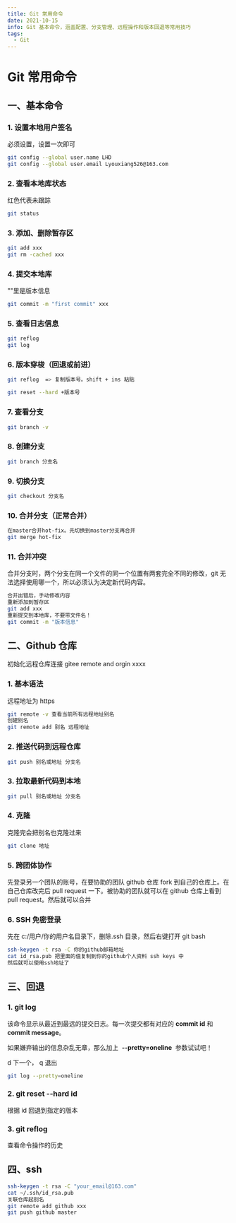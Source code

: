 ```yaml
---
title: Git 常用命令
date: 2021-10-15
info: Git 基本命令，涵盖配置、分支管理、远程操作和版本回退等常用技巧
tags:
  - Git
---
```


# Git 常用命令

## 一、基本命令

### 1. 设置本地用户签名

必须设置，设置一次即可

```bash
git config --global user.name LHD
git config --global user.email Lyouxiang526@163.com
```

### 2. 查看本地库状态

红色代表未跟踪

```bash
git status
```

### 3. 添加、删除暂存区

```bash
git add xxx
git rm -cached xxx
```

### 4. 提交本地库

""里是版本信息

```bash
git commit -m "first commit" xxx
```

### 5. 查看日志信息

```bash
git reflog
git log
```

### 6. 版本穿梭（回退或前进）

```bash
git reflog  => 复制版本号。shift + ins 粘贴
```

```bash
git reset --hard +版本号
```

### 7. 查看分支

```bash
git branch -v
```

### 8. 创建分支

```bash
git branch 分支名
```

### 9. 切换分支

```bash
git checkout 分支名
```

### 10. 合并分支（正常合并）

```bash
在master合并hot-fix。先切换到master分支再合并
git merge hot-fix
```

### 11. 合并冲突

合并分支时，两个分支在同一个文件的同一个位置有两套完全不同的修改，git 无法选择使用哪一个，所以必须认为决定新代码内容。

```bash
合并出错后，手动修改内容
重新添加到暂存区
git add xxx
重新提交到本地库，不要带文件名！
git commit -m "版本信息"
```

## 二、Github 仓库

初始化远程仓库连接 gitee remote and orgin xxxx

### 1. 基本语法

远程地址为 https

```bash
git remote -v 查看当前所有远程地址别名
创建别名
git remote add 别名 远程地址
```

### 2. 推送代码到远程仓库

```bash
git push 别名或地址 分支名
```

### 3. 拉取最新代码到本地

```bash
git pull 别名或地址 分支名
```

### 4. 克隆

克隆完会把别名也克隆过来

```bash
git clone 地址
```

### 5. 跨团体协作

先登录另一个团队的账号，在要协助的团队 github 仓库 fork 到自己的仓库上。在自己仓库改完后 pull request 一下。被协助的团队就可以在 github 仓库上看到 pull request。然后就可以合并

### 6. SSH 免密登录

先在 c:/用户/你的用户名目录下，删除.ssh 目录，然后右键打开 git bash

```bash
ssh-keygen -t rsa -C 你的github邮箱地址
cat id_rsa.pub 把里面的值复制到你的github个人资料 ssh keys 中
然后就可以使用ssh地址了
```

## 三、回退

### 1. git log

该命令显示从最近到最远的提交日志。每一次提交都有对应的 **commit id** 和 **commit message**。

如果嫌弃输出的信息杂乱无章，那么加上  **--pretty=oneline**  参数试试吧！

d 下一个， q 退出

```bash
git log --pretty=oneline
```

### 2. git reset --hard id

根据 id 回退到指定的版本

### 3. git reflog

查看命令操作的历史

## 四、ssh

```bash
ssh-keygen -t rsa -C "your_email@163.com"
cat ~/.ssh/id_rsa.pub
关联仓库起别名
git remote add github xxx
git push github master
```
